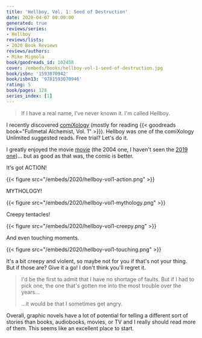 ```yaml
---
title: 'Hellboy, Vol. 1: Seed of Destruction'
date: 2020-04-07 00:00:00
generated: true
reviews/series:
- Hellboy
reviews/lists:
- 2020 Book Reviews
reviews/authors:
- Mike Mignola
book/goodreads_id: 102458
cover: /embeds/books/hellboy-vol-1-seed-of-destruction.jpg
book/isbn: '1593070942'
book/isbn13: '9781593070946'
rating: 5
book/pages: 128
series_index: [1]
---
```

> If I have a real name, I've never known it. I'm called Hellboy.

I recently discovered [comiXology](https://www.comixology.com/) (mostly for reading {{< goodreads book="Fullmetal Alchemist, Vol. 1" >}}). Hellboy was one of the comiXology Unlimited suggested reads. Free trial? Let's do it.  

<!--more-->

I greatly enjoyed the movie [movie](https://www.imdb.com/title/tt0167190/) (the 2004 one, I haven't seen the [2019 one](https://www.imdb.com/title/tt2274648/))... but as good as that was, the comic is better.  

It's got ACTION!  

{{< figure src="/embeds/2020/hellboy-vol1-action.png" >}}

MYTHOLOGY!  

{{< figure src="/embeds/2020/hellboy-vol1-mythology.png" >}}

Creepy tentacles!  

{{< figure src="/embeds/2020/hellboy-vol1-creepy.png" >}}

And even touching moments.  

{{< figure src="/embeds/2020/hellboy-vol1-touching.png" >}}

It's a bit creepy and violent, so maybe not for you if that's not your thing. But if those are? Give it a go! I don't think you'll regret it.  

> I'd be the first to admit that I have no shortage of faults. But if I had to pick one, the one that's gotten me into the most trouble over the years...  
>
> ...it would be that I sometimes get angry.  

Overall, graphic novels have a lot of potential for telling a different sort of stories than books, audiobooks, movies, or TV and I really should read more of them. This seems like an excellent place to start.